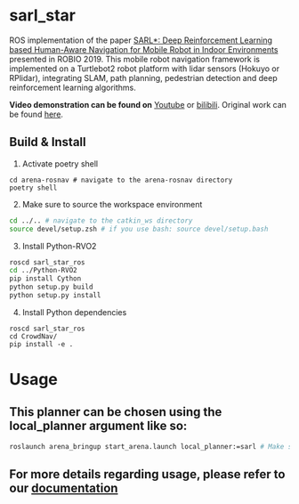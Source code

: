 # sarl_star
ROS implementation of the paper [SARL*: Deep Reinforcement Learning based Human-Aware Navigation for Mobile Robot in Indoor Environments](https://ieeexplore.ieee.org/abstract/document/8961764) presented in ROBIO 2019. This mobile robot navigation framework is implemented on a Turtlebot2 robot platform with lidar sensors (Hokuyo or RPlidar), integrating SLAM, path planning, pedestrian detection and deep reinforcement learning algorithms.

**Video demonstration can be found on**   [Youtube](https://youtu.be/izrrctuUd-g) or [bilibili](https://www.bilibili.com/video/av74520445).
Original work can be found [here](https://github.com/LeeKeyu/sarl_star).

## Build & Install
1. Activate poetry shell
```
cd arena-rosnav # navigate to the arena-rosnav directory
poetry shell
```
2. Make sure to source the workspace environment
```sh
cd ../.. # navigate to the catkin_ws directory
source devel/setup.zsh # if you use bash: source devel/setup.bash 
```
3. Install Python-RVO2
```sh
roscd sarl_star_ros
cd ../Python-RVO2
pip install Cython
python setup.py build
python setup.py install
```

4. Install Python dependencies

```
roscd sarl_star_ros
cd CrowdNav/
pip install -e .
```
# Usage
## This planner can be chosen using the local_planner argument like so:
```sh
roslaunch arena_bringup start_arena.launch local_planner:=sarl # Make sure that your virtual env/poetry is activated
```
## For more details regarding usage, please refer to our [documentation](https://arena-benchmark.readthedocs.io/en/latest/user_guides/usage/)

